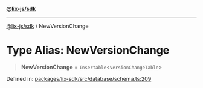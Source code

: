 [**@lix-js/sdk**](../README.md)

***

[@lix-js/sdk](../README.md) / NewVersionChange

# Type Alias: NewVersionChange

> **NewVersionChange** = `Insertable`\<`VersionChangeTable`\>

Defined in: [packages/lix-sdk/src/database/schema.ts:209](https://github.com/opral/monorepo/blob/c13f0c918d257762bc7c6d37d45e4c6bded6e939/packages/lix-sdk/src/database/schema.ts#L209)
